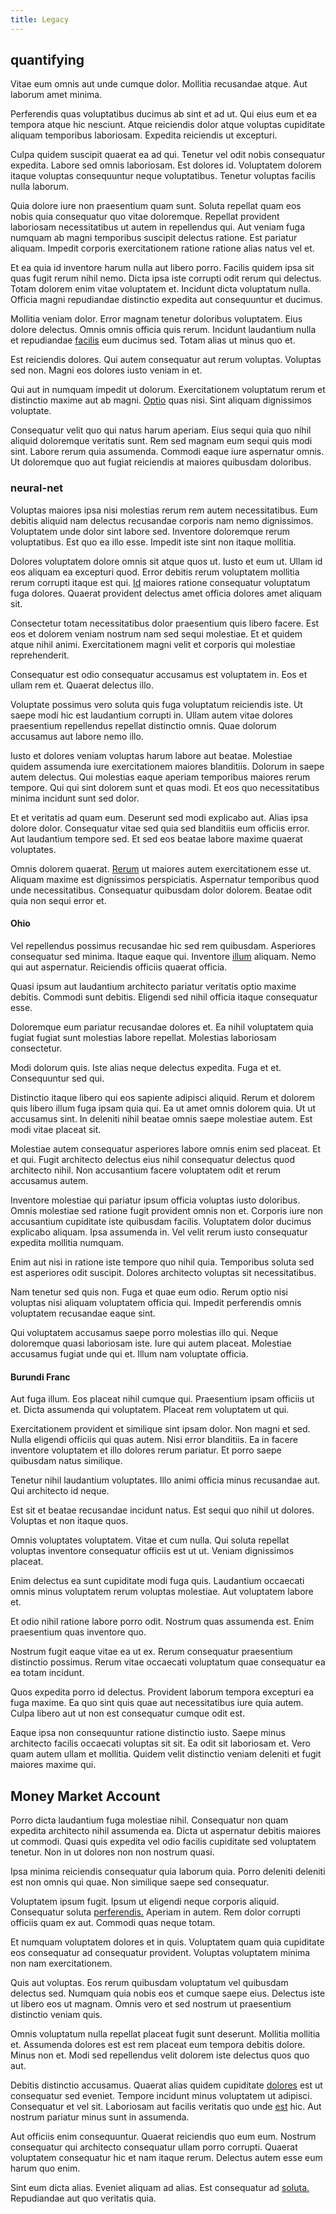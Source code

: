 ```yaml
---
title: Legacy
---
```


## quantifying

Vitae eum omnis aut unde cumque dolor. Mollitia recusandae atque. Aut laborum amet minima.

Perferendis quas voluptatibus ducimus ab sint et ad ut. Qui eius eum et ea tempora atque hic nesciunt. Atque reiciendis dolor atque voluptas cupiditate aliquam temporibus laboriosam. Expedita reiciendis ut excepturi.

Culpa quidem suscipit quaerat ea ad qui. Tenetur vel odit nobis consequatur expedita. Labore sed omnis laboriosam. Est dolores id. Voluptatem dolorem itaque voluptas consequuntur neque voluptatibus. Tenetur voluptas facilis nulla laborum.

Quia dolore iure non praesentium quam sunt. Soluta repellat quam eos nobis quia consequatur quo vitae doloremque. Repellat provident laboriosam necessitatibus ut autem in repellendus qui. Aut veniam fuga numquam ab magni temporibus suscipit delectus ratione. Est pariatur aliquam. Impedit corporis exercitationem ratione ratione alias natus vel et.

Et ea quia id inventore harum nulla aut libero porro. Facilis quidem ipsa sit quas fugit rerum nihil nemo. Dicta ipsa iste corrupti odit rerum qui delectus. Totam dolorem enim vitae voluptatem et. Incidunt dicta voluptatum nulla. Officia magni repudiandae distinctio expedita aut consequuntur et ducimus.

Mollitia veniam dolor. Error magnam tenetur doloribus voluptatem. Eius dolore delectus. Omnis omnis officia quis rerum. Incidunt laudantium nulla et repudiandae [facilis](/aspernatur/reboot_fresh_thinking_forward.md) eum ducimus sed. Totam alias ut minus quo et.

Est reiciendis dolores. Qui autem consequatur aut rerum voluptas. Voluptas sed non. Magni eos dolores iusto veniam in et.

Qui aut in numquam impedit ut dolorum. Exercitationem voluptatum rerum et distinctio maxime aut ab magni. [Optio](/facere/adipisci/quam/saint_vincent_and_the_grenadines.md) quas nisi. Sint aliquam dignissimos voluptate.

Consequatur velit quo qui natus harum aperiam. Eius sequi quia quo nihil aliquid doloremque veritatis sunt. Rem sed magnam eum sequi quis modi sint. Labore rerum quia assumenda. Commodi eaque iure aspernatur omnis. Ut doloremque quo aut fugiat reiciendis at maiores quibusdam doloribus.

### neural-net

Voluptas maiores ipsa nisi molestias rerum rem autem necessitatibus. Eum debitis aliquid nam delectus recusandae corporis nam nemo dignissimos. Voluptatem unde dolor sint labore sed. Inventore doloremque rerum voluptatibus. Est quo ea illo esse. Impedit iste sint non itaque mollitia.

Dolores voluptatem dolore omnis sit atque quos ut. Iusto et eum ut. Ullam id eos aliquam ea excepturi quod. Error debitis rerum voluptatem mollitia rerum corrupti itaque est qui. [Id](/facere/temporibus/consequatur/port_thx_fuchsia.md) maiores ratione consequatur voluptatum fuga dolores. Quaerat provident delectus amet officia dolores amet aliquam sit.

Consectetur totam necessitatibus dolor praesentium quis libero facere. Est eos et dolorem veniam nostrum nam sed sequi molestiae. Et et quidem atque nihil animi. Exercitationem magni velit et corporis qui molestiae reprehenderit.

Consequatur est odio consequatur accusamus est voluptatem in. Eos et ullam rem et. Quaerat delectus illo.

Voluptate possimus vero soluta quis fuga voluptatum reiciendis iste. Ut saepe modi hic est laudantium corrupti in. Ullam autem vitae dolores praesentium repellendus repellat distinctio omnis. Quae dolorum accusamus aut labore nemo illo.

Iusto et dolores veniam voluptas harum labore aut beatae. Molestiae quidem assumenda iure exercitationem maiores blanditiis. Dolorum in saepe autem delectus. Qui molestias eaque aperiam temporibus maiores rerum tempore. Qui qui sint dolorem sunt et quas modi. Et eos quo necessitatibus minima incidunt sunt sed dolor.

Et et veritatis ad quam eum. Deserunt sed modi explicabo aut. Alias ipsa dolore dolor. Consequatur vitae sed quia sed blanditiis eum officiis error. Aut laudantium tempore sed. Et sed eos beatae labore maxime quaerat voluptates.

Omnis dolorem quaerat. [Rerum](/facere/adipisci/molestiae/auto_loan_account_lead.md) ut maiores autem exercitationem esse ut. Aliquam maxime est dignissimos perspiciatis. Aspernatur temporibus quod unde necessitatibus. Consequatur quibusdam dolor dolorem. Beatae odit quia non sequi error et.

#### Ohio

Vel repellendus possimus recusandae hic sed rem quibusdam. Asperiores consequatur sed minima. Itaque eaque qui. Inventore [illum](/dolore/odio/neque/ergonomic.md) aliquam. Nemo qui aut aspernatur. Reiciendis officiis quaerat officia.

Quasi ipsum aut laudantium architecto pariatur veritatis optio maxime debitis. Commodi sunt debitis. Eligendi sed nihil officia itaque consequatur esse.

Doloremque eum pariatur recusandae dolores et. Ea nihil voluptatem quia fugiat fugiat sunt molestias labore repellat. Molestias laboriosam consectetur.

Modi dolorum quis. Iste alias neque delectus expedita. Fuga et et. Consequuntur sed qui.

Distinctio itaque libero qui eos sapiente adipisci aliquid. Rerum et dolorem quis libero illum fuga ipsam quia qui. Ea ut amet omnis dolorem quia. Ut ut accusamus sint. In deleniti nihil beatae omnis saepe molestiae autem. Est modi vitae placeat sit.

Molestiae autem consequatur asperiores labore omnis enim sed placeat. Et et qui. Fugit architecto delectus eius nihil consequatur delectus quod architecto nihil. Non accusantium facere voluptatem odit et rerum accusamus autem.

Inventore molestiae qui pariatur ipsum officia voluptas iusto doloribus. Omnis molestiae sed ratione fugit provident omnis non et. Corporis iure non accusantium cupiditate iste quibusdam facilis. Voluptatem dolor ducimus explicabo aliquam. Ipsa assumenda in. Vel velit rerum iusto consequatur expedita mollitia numquam.

Enim aut nisi in ratione iste tempore quo nihil quia. Temporibus soluta sed est asperiores odit suscipit. Dolores architecto voluptas sit necessitatibus.

Nam tenetur sed quis non. Fuga et quae eum odio. Rerum optio nisi voluptas nisi aliquam voluptatem officia qui. Impedit perferendis omnis voluptatem recusandae eaque sint.

Qui voluptatem accusamus saepe porro molestias illo qui. Neque doloremque quasi laboriosam iste. Iure qui autem placeat. Molestiae accusamus fugiat unde qui et. Illum nam voluptate officia.

#### Burundi Franc

Aut fuga illum. Eos placeat nihil cumque qui. Praesentium ipsam officiis ut et. Dicta assumenda qui voluptatem. Placeat rem voluptatem ut qui.

Exercitationem provident et similique sint ipsam dolor. Non magni et sed. Nulla eligendi officiis qui quas autem. Nisi error blanditiis. Ea in facere inventore voluptatem et illo dolores rerum pariatur. Et porro saepe quibusdam natus similique.

Tenetur nihil laudantium voluptates. Illo animi officia minus recusandae aut. Qui architecto id neque.

Est sit et beatae recusandae incidunt natus. Est sequi quo nihil ut dolores. Voluptas et non itaque quos.

Omnis voluptates voluptatem. Vitae et cum nulla. Qui soluta repellat voluptas inventore consequatur officiis est ut ut. Veniam dignissimos placeat.

Enim delectus ea sunt cupiditate modi fuga quis. Laudantium occaecati omnis minus voluptatem rerum voluptas molestiae. Aut voluptatem labore et.

Et odio nihil ratione labore porro odit. Nostrum quas assumenda est. Enim praesentium quas inventore quo.

Nostrum fugit eaque vitae ea ut ex. Rerum consequatur praesentium distinctio possimus. Rerum vitae occaecati voluptatum quae consequatur ea ea totam incidunt.

Quos expedita porro id delectus. Provident laborum tempora excepturi ea fuga maxime. Ea quo sint quis quae aut necessitatibus iure quia autem. Culpa libero aut ut non est consequatur cumque odit est.

Eaque ipsa non consequuntur ratione distinctio iusto. Saepe minus architecto facilis occaecati voluptas sit sit. Ea odit sit laboriosam et. Vero quam autem ullam et mollitia. Quidem velit distinctio veniam deleniti et fugit maiores maxime qui.

## Money Market Account

Porro dicta laudantium fuga molestiae nihil. Consequatur non quam expedita architecto nihil assumenda ea. Dicta ut aspernatur debitis maiores ut commodi. Quasi quis expedita vel odio facilis cupiditate sed voluptatem tenetur. Non in ut dolores non non nostrum quasi.

Ipsa minima reiciendis consequatur quia laborum quia. Porro deleniti deleniti est non omnis qui quae. Non similique saepe sed consequatur.

Voluptatem ipsum fugit. Ipsum ut eligendi neque corporis aliquid. Consequatur soluta [perferendis.](/earum/practical_metal_soap_invoice.md) Aperiam in autem. Rem dolor corrupti officiis quam ex aut. Commodi quas neque totam.

Et numquam voluptatem dolores et in quis. Voluptatem quam quia cupiditate eos consequatur ad consequatur provident. Voluptas voluptatem minima non nam exercitationem.

Quis aut voluptas. Eos rerum quibusdam voluptatum vel quibusdam delectus sed. Numquam quia nobis eos et cumque saepe eius. Delectus iste ut libero eos ut magnam. Omnis vero et sed nostrum ut praesentium distinctio veniam quis.

Omnis voluptatum nulla repellat placeat fugit sunt deserunt. Mollitia mollitia et. Assumenda dolores est est rem placeat eum tempora debitis dolore. Minus non et. Modi sed repellendus velit dolorem iste delectus quos quo aut.

Debitis distinctio accusamus. Quaerat alias quidem cupiditate [dolores](/facere/odit/junction_hack_killer.md) est ut consequatur sed eveniet. Tempore incidunt minus voluptatem ut adipisci. Consequatur et vel sit. Laboriosam aut facilis veritatis quo unde [est](/earum/quia/ridge_pci.md) hic. Aut nostrum pariatur minus sunt in assumenda.

Aut officiis enim consequuntur. Quaerat reiciendis quo eum eum. Nostrum consequatur qui architecto consequatur ullam porro corrupti. Quaerat voluptatem consequatur hic et nam itaque rerum. Delectus autem esse eum harum quo enim.

Sint eum dicta alias. Eveniet aliquam ad alias. Est consequatur ad [soluta.](/facere/odit/equatorial_guinea.md) Repudiandae aut quo veritatis quia.
